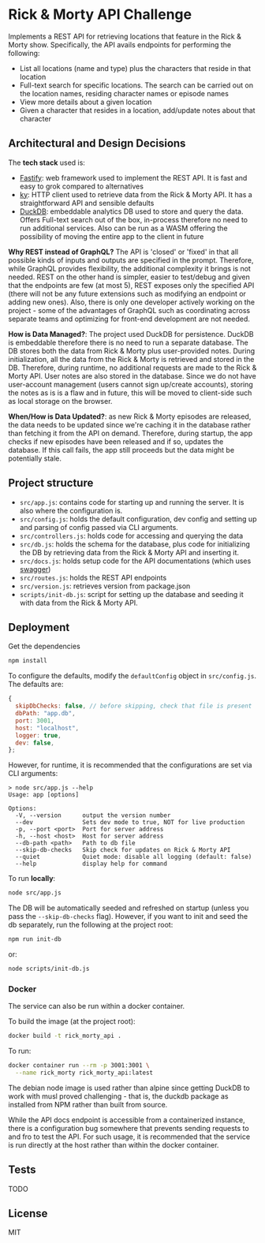 # Rick & Morty API Challenge

Implements a REST API for retrieving locations that feature in the Rick & Morty
show. Specifically, the API avails endpoints for performing the following:

- List all locations (name and type) plus the characters that reside in that
  location
- Full-text search for specific locations. The search can be carried out on the
  location names, residing character names or episode names
- View more details about a given location
- Given a character that resides in a location, add/update notes about that
  character

## Architectural and Design Decisions

The **tech stack** used is:

- [Fastify](https://fastify.dev/): web framework used to implement the REST API.
  It is fast and easy to grok compared to alternatives
- [ky](https://github.com/sindresorhus/ky): HTTP client used to retrieve data
  from the Rick & Morty API. It has a straightforward API and sensible defaults
- [DuckDB](https://duckdb.org/): embeddable analytics DB used to store and query
  the data. Offers Full-text search out of the box, in-process therefore no need
  to run additional services. Also can be run as a WASM offering the possibility
  of moving the entire app to the client in future

**Why REST instead of GraphQL?** The API is 'closed' or 'fixed' in that all
possible kinds of inputs and outputs are specified in the prompt. Therefore,
while GraphQL provides flexibility, the additional complexity it brings is not
needed. REST on the other hand is simpler, easier to test/debug and given that
the endpoints are few (at most 5), REST exposes only the specified API (there
will not be any future extensions such as modifying an endpoint or adding new
ones). Also, there is only one developer actively working on the project - some
of the advantages of GraphQL such as coordinating across separate teams and
optimizing for front-end development are not needed.

**How is Data Managed?**: The project used DuckDB for persistence. DuckDB is
embeddable therefore there is no need to run a separate database. The DB stores
both the data from Rick & Morty plus user-provided notes. During initialization,
all the data from the Rick & Morty is retrieved and stored in the DB. Therefore,
during runtime, no additional requests are made to the Rick & Morty API. User
notes are also stored in the database. Since we do not have user-account
management (users cannot sign up/create accounts), storing the notes as is is a
flaw and in future, this will be moved to client-side such as local storage on
the browser.

**When/How is Data Updated?**: as new Rick & Morty episodes are released, the
data needs to be updated since we're caching it in the database rather than
fetching it from the API on demand. Therefore, during startup, the app checks if
new episodes have been released and if so, updates the database. If this call
fails, the app still proceeds but the data might be potentially stale.

## Project structure

- `src/app.js`: contains code for starting up and running the server. It is also
  where the configuration is.
- `src/config.js`: holds the default configuration, dev config and setting up
  and parsing of config passed via CLI arguments.
- `src/controllers.js`: holds code for accessing and querying the data
- `src/db.js`: holds the schema for the database, plus code for initializing the
  DB by retrieving data from the Rick & Morty API and inserting it.
- `src/docs.js`: holds setup code for the API documentations (which uses
  [swagger](https://swagger.io/))
- `src/routes.js`: holds the REST API endpoints
- `src/version.js`: retrieves version from package.json
- `scripts/init-db.js`: script for setting up the database and seeding it with
  data from the Rick & Morty API.

## Deployment

Get the dependencies

```bash
npm install
```

To configure the defaults, modify the `defaultConfig` object in `src/config.js`.
The defaults are:

```javascript
{
  skipDbChecks: false, // before skipping, check that file is present
  dbPath: "app.db",
  port: 3001,
  host: "localhost",
  logger: true,
  dev: false,
};
```

However, for runtime, it is recommended that the configurations are set via CLI
arguments:

```bash=
> node src/app.js --help
Usage: app [options]

Options:
  -V, --version      output the version number
  --dev              Sets dev mode to true, NOT for live production
  -p, --port <port>  Port for server address
  -h, --host <host>  Host for server address
  --db-path <path>   Path to db file
  --skip-db-checks   Skip check for updates on Rick & Morty API
  --quiet            Quiet mode: disable all logging (default: false)
  --help             display help for command
```

To run **locally**:

```bash
node src/app.js
```

The DB will be automatically seeded and refreshed on startup (unless you pass
the `--skip-db-checks` flag). However, if you want to init and seed the db
separately, run the following at the project root:

```bash
npm run init-db
```

or:

```bash
node scripts/init-db.js
```

### Docker

The service can also be run within a docker container.

To build the image (at the project root):

```bash
docker build -t rick_morty_api .
```

To run:

```bash
docker container run --rm -p 3001:3001 \
  --name rick_morty rick_morty_api:latest
```

The debian node image is used rather than alpine since getting DuckDB to work
with musl proved challenging - that is, the duckdb package as installed from NPM
rather than built from source.

While the API docs endpoint is accessible from a containerized instance, there
is a configuration bug somewhere that prevents sending requests to and fro to
test the API. For such usage, it is recommended that the service is run directly
at the host rather than within the docker container.

## Tests

TODO

## License

MIT
